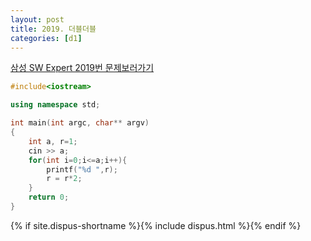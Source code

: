 ```yaml
---
layout: post
title: 2019. 더블더블
categories: [d1]
---
```

[삼성 SW Expert 2019번 문제보러가기](https://swexpertacademy.com/main/code/problem/problemDetail.do?contestProbId=AV5QDEX6AqwDFAUq&categoryId=AV5QDEX6AqwDFAUq&categoryType=CODE)

```cpp
#include<iostream>

using namespace std;

int main(int argc, char** argv)
{
    int a, r=1;
    cin >> a;
    for(int i=0;i<=a;i++){
    	printf("%d ",r);
        r = r*2;
    }
	return 0;
}
```

{% if site.dispus-shortname %}{% include dispus.html %}{% endif %}